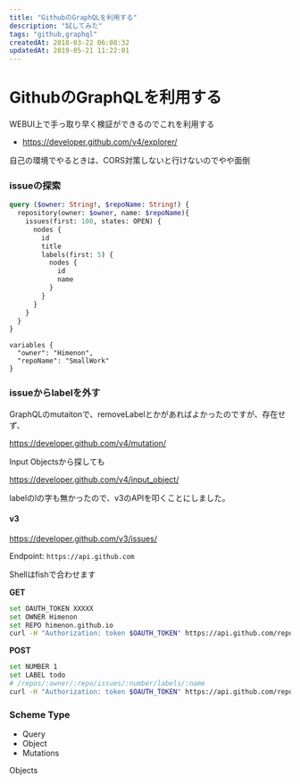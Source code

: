 ```yaml
---
title: "GithubのGraphQLを利用する"
description: "試してみた"
tags: "github,graphql"
createdAt: 2018-03-22 06:08:32
updatedAt: 2019-05-21 11:22:01
---
```


# GithubのGraphQLを利用する

WEBUI上で手っ取り早く検証ができるのでこれを利用する

- https://developer.github.com/v4/explorer/

自己の環境でやるときは、CORS対策しないと行けないのでやや面倒

### issueの探索

```graphql
query ($owner: String!, $repoName: String!) { 
  repository(owner: $owner, name: $repoName){
    issues(first: 100, states: OPEN) {
      nodes {
        id
        title
        labels(first: 5) {
          nodes {
            id
            name
          }
        }
      }
    }
  }
}
```

```
variables {
  "owner": "Himenon",
  "repoName": "SmallWork"
}
```

### issueからlabelを外す

GraphQLのmutaitonで、removeLabelとかがあればよかったのですが、存在せず、

https://developer.github.com/v4/mutation/


Input Objectsから探しても

https://developer.github.com/v4/input_object/

labelのlの字も無かったので、v3のAPIを叩くことにしました。

#### v3

https://developer.github.com/v3/issues/

Endpoint: `https://api.github.com`

Shellはfishで合わせます

**GET**

```bash
set OAUTH_TOKEN XXXXX
set OWNER Himenon
set REPO himenon.github.io
curl -H "Authorization: token $OAUTH_TOKEN" https://api.github.com/repos/$OWNER/$REPO/labels
```

**POST**

```bash
set NUMBER 1
set LABEL todo
# /repos/:owner/:repo/issues/:number/labels/:name
curl -H "Authorization: token $OAUTH_TOKEN" https://api.github.com/repos/$OWNER/$REPO/issues/$NUMBER/labels/$LABEL -X DELETE
```

### Scheme Type


- Query
- Object
- Mutations

Objects


### 
